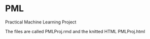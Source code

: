 # PML
Practical Machine Learning Project

The files are called PMLProj.rmd and the knitted HTML PMLProj.html

